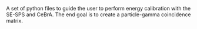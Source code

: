 A set of python files to guide the user to perform energy calibration with the SE-SPS and CeBrA. The end goal is to create a particle-gamma coincidence matrix. 
